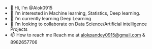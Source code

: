 - 👋 Hi, I’m @Alok0915
- 👀 I’m interested in Machine learning, Statistics, Deep learning.
- 🌱 I’m currently learning Deep Learning
- 💞️ I’m looking to collaborate on Data Science/Artificial intelligence Projects
- 📫 How to reach me Reach me at alokpandey0915@gmail.com & 8982657706

<!---
Alok0915/Alok0915 is a ✨ special ✨ repository because its `README.md` (this file) appears on your GitHub profile.
You can click the Preview link to take a look at your changes.
--->
